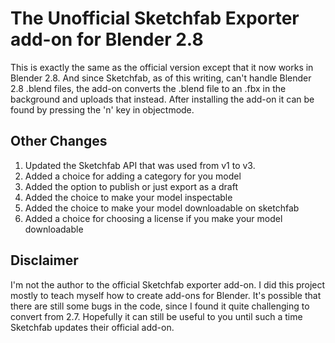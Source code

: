 # The Unofficial Sketchfab Exporter add-on for Blender 2.8

This is exactly the same as the official version except that it now works in Blender 2.8. And since Sketchfab, as of this writing, can't handle Blender 2.8 .blend files, the add-on converts the .blend file to an .fbx in the background and uploads that instead. After installing the add-on it can be found by pressing the 'n' key in objectmode.

## Other Changes

1. Updated the Sketchfab API that was used from v1 to v3.
2. Added a choice for adding a category for you model
3. Added the option to publish or just export as a draft
4. Added the choice to make your model inspectable
5. Added the choice to make your model downloadable on sketchfab
6. Added a choice for choosing a license if you make your model downloadable

## Disclaimer

I'm not the author to the official Sketchfab exporter add-on. I did this project mostly to teach myself how to create add-ons for Blender. It's possible that there are still some bugs in the code, since I found it quite challenging to convert from 2.7. Hopefully it can still be useful to you until such a time Sketchfab updates their official add-on.

